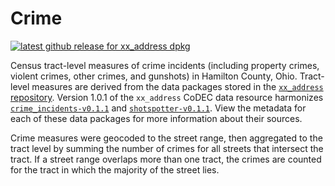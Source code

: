 # Crime

[![latest github release for xx_address dpkg](https://img.shields.io/github/v/release/geomarker-io/codec?sort=date&filter=xx_address-*&display_name=tag&label=%5B%E2%98%B0%5D&labelColor=%238CB4C3&color=%23396175)](https://github.com/geomarker-io/codec/releases?q=xx_address&expanded=false)

Census tract-level measures of crime incidents (including property crimes, violent crimes, other crimes, and gunshots) in Hamilton County, Ohio. Tract-level measures are derived from the data packages stored in the [`xx_address` repository](https://github.com/geomarker-io/xx_address). Version 1.0.1 of the `xx_address` CoDEC data resource harmonizes [`crime_incidents-v0.1.1`](https://github.com/geomarker-io/xx_address/releases/tag/crime_incidents-v0.1.1) and [`shotspotter-v0.1.1`](https://github.com/geomarker-io/xx_address/releases/tag/shotspotter-v0.1.1). View the metadata for each of these data packages for more information about their sources. 

Crime measures were geocoded to the street range, then aggregated to the tract level by summing the number of crimes for all streets that intersect the tract. If a street range overlaps more than one tract, the crimes are counted for the tract in which the majority of the street lies.

